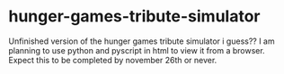 # hunger-games-tribute-simulator
Unfinished version of the hunger games tribute simulator i guess??
I am planning to use python and pyscript in html to view it from a browser. 
Expect this to be completed by november 26th or never.